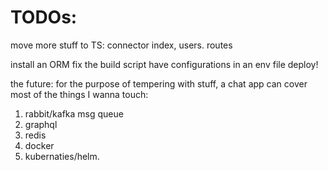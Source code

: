 # TODOs:
 move more stuff to TS:
  connector
  index, users.
  routes

 install an ORM
 fix the build script
 have configurations in an env file
 deploy! 

 the future: for the purpose of tempering with stuff, a chat app can cover most of the things I wanna touch:
 1. rabbit/kafka msg queue
 2. graphql
 2. redis
 3. docker
 4. kubernaties/helm.
 
 
